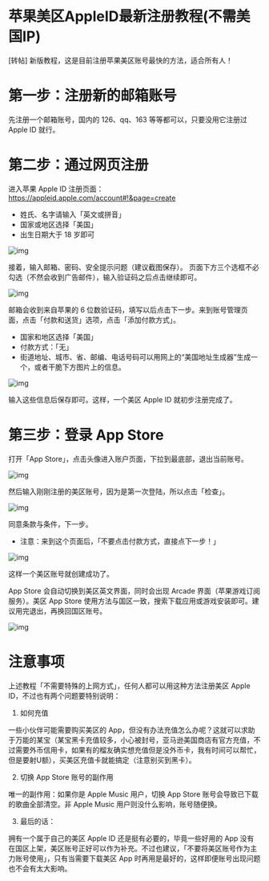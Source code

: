 苹果美区AppleID最新注册教程(不需美国IP)
========

[转帖] 新版教程，这是目前注册苹果美区账号最快的方法，适合所有人！

# 第一步：注册新的邮箱账号

先注册一个邮箱账号，国内的 126、qq、163 等等都可以，只要没用它注册过 Apple ID 就行。

# 第二步：通过网页注册

进入苹果 Apple ID 注册页面： https://appleid.apple.com/account#!&page=create

* 姓氏、名字请输入「英文或拼音」
* 国家或地区选择「美国」
* 出生日期大于 18 岁即可

![img](apple-id-2/001.jpg)

接着，输入邮箱、密码、安全提示问题（建议截图保存）。
页面下方三个选框不必勾选（不然会收到广告邮件），输入验证码之后点击继续即可。

![img](apple-id-2/002.jpg)

邮箱会收到来自苹果的 6 位数验证码，填写以后点击下一步。来到账号管理页面，点击「付款和送货」选项，点击「添加付款方式」。
* 国家和地区选择「美国」
* 付款方式：「无」
* 街道地址、城市、省、邮编、电话号码可以用网上的“美国地址生成器”生成一个，或者干脆下方图片上的信息。

![img](apple-id-2/003.jpg)

输入这些信息后保存即可。这样，一个美区 Apple ID 就初步注册完成了。

# 第三步：登录 App Store

打开「App Store」，点击头像进入账户页面，下拉到最底部，退出当前账号。

![img](apple-id-2/004.jpg)

然后输入刚刚注册的美区账号，因为是第一次登陆，所以点击「检查」。

![img](apple-id-2/005.jpg)

同意条款与条件，下一步。
* 注意：来到这个页面后，「不要点击付款方式，直接点下一步！」

![img](apple-id-2/006.jpg)

这样一个美区账号就创建成功了。

App Store 会自动切换到美区英文界面，同时会出现 Arcade 界面（苹果游戏订阅服务）。美区 App Store 使用方法与国区一致，搜索下载应用或游戏安装即可。建议用完退出，再换回国区账号。

![img](apple-id-2/007.jpg)


# 注意事项 

上述教程「不需要特殊的上网方式」，任何人都可以用这种方法注册美区 Apple ID，不过也有两个问题要特别说明：

1. 如何充值

一些小伙伴可能需要购买美区的 App，但没有办法充值怎么办呢？这就可以求助于万能的某宝（某宝黑卡充值较多，小心被封号，亚马逊美国商店有官方充值，不过需要外币信用卡，如果有的榴友确实想充值但是没外币卡，我有时间可以帮忙，但是要射U额），买美区充值卡就能搞定（注意别买到黑卡）。

2. 切换 App Store 账号的副作用

唯一的副作用：如果你是 Apple Music 用户，切换 App Store 账号会导致已下载的歌曲全部清空。非 Apple Music 用户则没什么影响，账号随便换。

3. 最后的话：

拥有一个属于自己的美区 Apple ID 还是挺有必要的，毕竟一些好用的 App 没有在国区上架，美区账号正好可以作为补充。不过也建议，「不要将美区账号作为主力账号使用」，只有当需要下载美区 App 时再用是最好的，这样即便账号出现问题也不会有太大影响。

